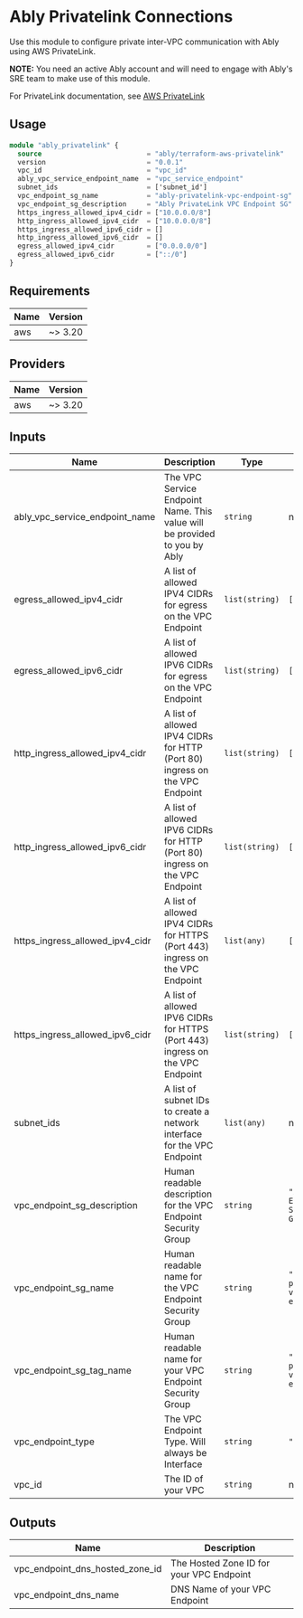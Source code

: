 # Ably Privatelink Connections

Use this module to configure private inter-VPC communication with Ably using AWS PrivateLink. 

**NOTE:** You need an active Ably account and will need to engage with Ably's SRE team to make use of this module.

For PrivateLink documentation, see [AWS PrivateLink](https://aws.amazon.com/privatelink)

## Usage

```terraform
module "ably_privatelink" {
  source                          = "ably/terraform-aws-privatelink"
  version                         = "0.0.1"
  vpc_id                          = "vpc_id"
  ably_vpc_service_endpoint_name  = "vpc_service_endpoint"
  subnet_ids                      = ['subnet_id']
  vpc_endpoint_sg_name            = "ably-privatelink-vpc-endpoint-sg"
  vpc_endpoint_sg_description     = "Ably PrivateLink VPC Endpoint SG"
  https_ingress_allowed_ipv4_cidr = ["10.0.0.0/8"]
  http_ingress_allowed_ipv4_cidr  = ["10.0.0.0/8"]
  https_ingress_allowed_ipv6_cidr = []
  http_ingress_allowed_ipv6_cidr  = []
  egress_allowed_ipv4_cidr        = ["0.0.0.0/0"]
  egress_allowed_ipv6_cidr        = ["::/0"]
}
```

## Requirements

| Name | Version |
|------|---------|
| aws | ~> 3.20 |

## Providers

| Name | Version |
|------|---------|
| aws | ~> 3.20 |

## Inputs

| Name | Description | Type | Default | Required |
|------|-------------|------|---------|:--------:|
| ably\_vpc\_service\_endpoint\_name | The VPC Service Endpoint Name. This value will be provided to you by Ably | `string` | n/a | yes |
| egress\_allowed\_ipv4\_cidr | A list of allowed IPV4 CIDRs for egress on the VPC Endpoint | `list(string)` | `[]` | no |
| egress\_allowed\_ipv6\_cidr | A list of allowed IPV6 CIDRs for egress on the VPC Endpoint | `list(string)` | `[]` | no |
| http\_ingress\_allowed\_ipv4\_cidr | A list of allowed IPV4 CIDRs for HTTP (Port 80) ingress on the VPC Endpoint | `list(string)` | `[]` | no |
| http\_ingress\_allowed\_ipv6\_cidr | A list of allowed IPV6 CIDRs for HTTP (Port 80) ingress on the VPC Endpoint | `list(string)` | `[]` | no |
| https\_ingress\_allowed\_ipv4\_cidr | A list of allowed IPV4 CIDRs for HTTPS (Port 443) ingress on the VPC Endpoint | `list(any)` | `[]` | no |
| https\_ingress\_allowed\_ipv6\_cidr | A list of allowed IPV6 CIDRs for HTTPS (Port 443) ingress on the VPC Endpoint | `list(string)` | `[]` | no |
| subnet\_ids | A list of subnet IDs to create a network interface for the VPC Endpoint | `list(any)` | n/a | yes |
| vpc\_endpoint\_sg\_description | Human readable description for the VPC Endpoint Security Group | `string` | `"Ably VPC Endpoint Security Group"` | no |
| vpc\_endpoint\_sg\_name | Human readable name for the VPC Endpoint Security Group | `string` | `"ably-privatelink-vpc-endpoint-sg"` | no |
| vpc\_endpoint\_sg\_tag\_name | Human readable name for your VPC Endpoint Security Group | `string` | `"ably-privatelink-vpc-endpoint-sg"` | no |
| vpc\_endpoint\_type | The VPC Endpoint Type. Will always be Interface | `string` | `"Interface"` | no |
| vpc\_id | The ID of your VPC | `string` | n/a | yes |

## Outputs

| Name | Description |
|------|-------------|
| vpc\_endpoint\_dns\_hosted\_zone\_id | The Hosted Zone ID for your VPC Endpoint |
| vpc\_endpoint\_dns\_name | DNS Name of your VPC Endpoint |

